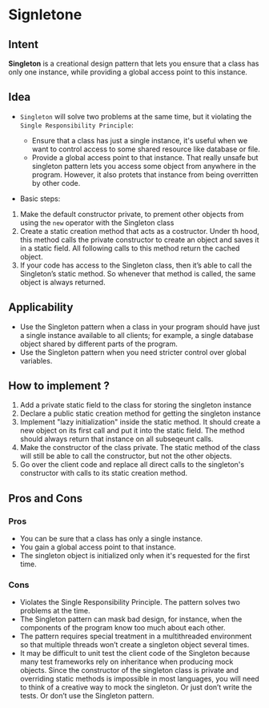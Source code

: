 # Signletone
## Intent
**Singleton** is a creational design pattern that lets you ensure that a class has only one instance, while providing a global access point to this instance.
## Idea
- `Singleton` will solve two problems at the same time, but it violating the `Single Responsibility Principle`:
  + Ensure that a class has just a single instance, it's useful when we want to control access to some shared resource like database or file.
  + Provide a global access point to that instance. That really unsafe but singleton pattern lets you access some object from anywhere in the program. However, it also protets that instance from being overritten by other code.

- Basic steps:
1. Make the default constructor private, to prement other objects from using the `new` operator with the Singleton class
2. Create a static creation method that acts as a costructor. Under th hood, this method calls the private constructor to create an object and saves it in a static field. All following calls to this method return the cached object. <br />
3. If your code has access to the Singleton class, then it’s able to call the Singleton’s static method. So whenever that method is called, the same object is always returned.
## Applicability
- Use the Singleton pattern when a class in your program should have just a single instance available to all clients; for example, a single database object shared by different parts of the program.
- Use the Singleton pattern when you need stricter control over global variables.

## How to implement ?
1. Add a private static field to the class for storing the singleton instance
2. Declare a public static creation method for getting the singleton instance
3. Implement "lazy initialization" inside the static method. It should create a new object on its first call and put it into the static field. The method should always return that instance on all subseqeunt calls.
4. Make the constructor of the class private. The static method of the class will still be able to call the constructor, but not the other objects.
5. Go over the client code and replace all direct calls to the singleton's constructor with calls to its static creation method.
## Pros and Cons
### Pros
- You can be sure that a class has only a single instance.
- You gain a global access point to that instance.
- The singleton object is initialized only when it's requested for the first time.
### Cons
- Violates the Single Responsibility Principle. The pattern solves two problems at the time.
- The Singleton pattern can mask bad design, for instance, when the components of the program know too much about each other.
- The pattern requires special treatment in a multithreaded environment so that multiple threads won’t create a singleton object several times.
- It may be difficult to unit test the client code of the Singleton because many test frameworks rely on inheritance when producing mock objects. Since the constructor of the singleton class is private and overriding static methods is impossible in most languages, you will need to think of a creative way to mock the singleton. Or just don’t write the tests. Or don’t use the Singleton pattern.